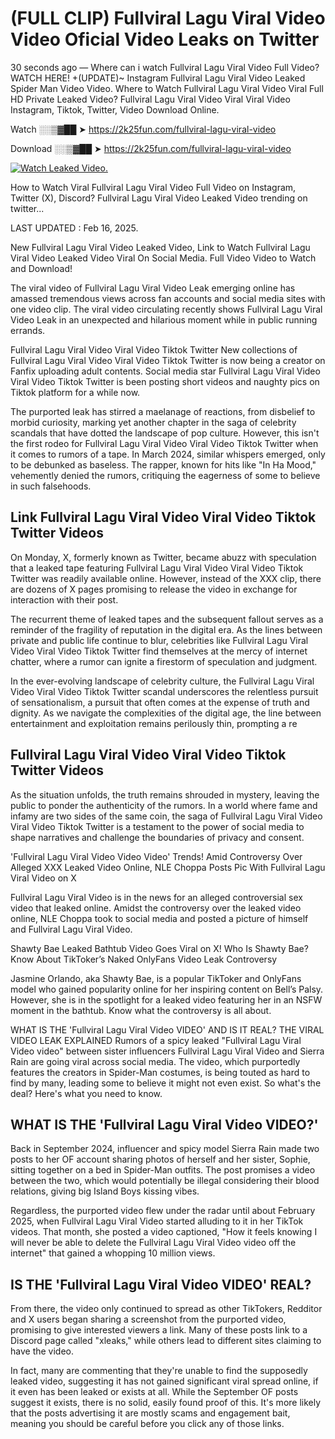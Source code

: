 # (FULL CLIP) Fullviral Lagu Viral Video Video Oficial Video Leaks on Twitter

30 seconds ago — Where can i watch Fullviral Lagu Viral Video Full Video? WATCH HERE! +(UPDATE)~ Instagram Fullviral Lagu Viral Video Leaked Spider Man Video Video. Where to Watch Fullviral Lagu Viral Video Viral Full HD Private Leaked Video? Fullviral Lagu Viral Video Viral Viral Video Instagram, Tiktok, Twitter, Video Download Online.

Watch ░░▒▓██ ➤ https://2k25fun.com/fullviral-lagu-viral-video

Download ░░▒▓██ ➤ https://2k25fun.com/fullviral-lagu-viral-video

[![Watch Leaked Video.](https://miro.medium.com/v2/resize:fit:828/format:webp/1*cilzJN44JGOrTw9NJCrNHA.gif "Watch Leaked Video")](https://2k25fun.com/fullviral-lagu-viral-video)

How to Watch Viral Fullviral Lagu Viral Video Full Video on Instagram, Twitter (X), Discord? Fullviral Lagu Viral Video Leaked Video trending on twitter...

LAST UPDATED : Feb 16, 2025.

New Fullviral Lagu Viral Video Leaked Video, Link to Watch Fullviral Lagu Viral Video Leaked Video Viral On Social Media. Full Video Video to Watch and Download!

The viral video of Fullviral Lagu Viral Video Leak emerging online has amassed tremendous views across fan accounts and social media sites with one video clip. The viral video circulating recently shows Fullviral Lagu Viral Video Leak in an unexpected and hilarious moment while in public running errands.

Fullviral Lagu Viral Video Viral Video Tiktok Twitter New collections of Fullviral Lagu Viral Video Viral Video Tiktok Twitter is now being a creator on Fanfix uploading adult contents. Social media star Fullviral Lagu Viral Video Viral Video Tiktok Twitter is been posting short videos and naughty pics on Tiktok platform for a while now.

The purported leak has stirred a maelanage of reactions, from disbelief to morbid curiosity, marking yet another chapter in the saga of celebrity scandals that have dotted the landscape of pop culture. However, this isn't the first rodeo for Fullviral Lagu Viral Video Viral Video Tiktok Twitter when it comes to rumors of a tape. In March 2024, similar whispers emerged, only to be debunked as baseless. The rapper, known for hits like "In Ha Mood," vehemently denied the rumors, critiquing the eagerness of some to believe in such falsehoods.

## Link Fullviral Lagu Viral Video Viral Video Tiktok Twitter Videos

On Monday, X, formerly known as Twitter, became abuzz with speculation that a leaked tape featuring Fullviral Lagu Viral Video Viral Video Tiktok Twitter was readily available online. However, instead of the XXX clip, there are dozens of X pages promising to release the video in exchange for interaction with their post.

The recurrent theme of leaked tapes and the subsequent fallout serves as a reminder of the fragility of reputation in the digital era. As the lines between private and public life continue to blur, celebrities like Fullviral Lagu Viral Video Viral Video Tiktok Twitter find themselves at the mercy of internet chatter, where a rumor can ignite a firestorm of speculation and judgment.

In the ever-evolving landscape of celebrity culture, the Fullviral Lagu Viral Video Viral Video Tiktok Twitter scandal underscores the relentless pursuit of sensationalism, a pursuit that often comes at the expense of truth and dignity. As we navigate the complexities of the digital age, the line between entertainment and exploitation remains perilously thin, prompting a re

##  Fullviral Lagu Viral Video Viral Video Tiktok Twitter Videos

As the situation unfolds, the truth remains shrouded in mystery, leaving the public to ponder the authenticity of the rumors. In a world where fame and infamy are two sides of the same coin, the saga of Fullviral Lagu Viral Video Viral Video Tiktok Twitter is a testament to the power of social media to shape narratives and challenge the boundaries of privacy and consent.

'Fullviral Lagu Viral Video Video Video' Trends! Amid Controversy Over Alleged XXX Leaked Video Online, NLE Choppa Posts Pic With Fullviral Lagu Viral Video on X

Fullviral Lagu Viral Video is in the news for an alleged controversial sex video that leaked online. Amidst the controversy over the leaked video online, NLE Choppa took to social media and posted a picture of himself and Fullviral Lagu Viral Video.

Shawty Bae Leaked Bathtub Video Goes Viral on X! Who Is Shawty Bae? Know About TikToker’s Naked OnlyFans Video Leak Controversy

Jasmine Orlando, aka Shawty Bae, is a popular TikToker and OnlyFans model who gained popularity online for her inspiring content on Bell’s Palsy. However, she is in the spotlight for a leaked video featuring her in an NSFW moment in the bathtub. Know what the controversy is all about.

WHAT IS THE 'Fullviral Lagu Viral Video VIDEO' AND IS IT REAL? THE VIRAL VIDEO LEAK EXPLAINED Rumors of a spicy leaked "Fullviral Lagu Viral Video video" between sister influencers Fullviral Lagu Viral Video and Sierra Rain are going viral across social media. The video, which purportedly features the creators in Spider-Man costumes, is being touted as hard to find by many, leading some to believe it might not even exist. So what's the deal? Here's what you need to know.

## WHAT IS THE 'Fullviral Lagu Viral Video VIDEO?'

Back in September 2024, influencer and spicy model Sierra Rain made two posts to her OF account sharing photos of herself and her sister, Sophie, sitting together on a bed in Spider-Man outfits. The post promises a video between the two, which would potentially be illegal considering their blood relations, giving big Island Boys kissing vibes.

Regardless, the purported video flew under the radar until about February 2025, when Fullviral Lagu Viral Video started alluding to it in her TikTok videos. That month, she posted a video captioned, "How it feels knowing I will never be able to delete the Fullviral Lagu Viral Video video off the internet" that gained a whopping 10 million views.

## IS THE 'Fullviral Lagu Viral Video VIDEO' REAL?

From there, the video only continued to spread as other TikTokers, Redditor and X users began sharing a screenshot from the purported video, promising to give interested viewers a link. Many of these posts link to a Discord page called "xleaks," while others lead to different sites claiming to have the video.

In fact, many are commenting that they're unable to find the supposedly leaked video, suggesting it has not gained significant viral spread online, if it even has been leaked or exists at all. While the September OF posts suggest it exists, there is no solid, easily found proof of this. It's more likely that the posts advertising it are mostly scams and engagement bait, meaning you should be careful before you click any of those links.